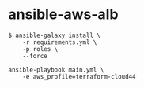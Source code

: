 # ansible-aws-alb


```shell
$ ansible-galaxy install \
    -r requirements.yml \
    -p roles \
    --force
```

```shell
ansible-playbook main.yml \
    -e aws_profile=terraform-cloud44
```